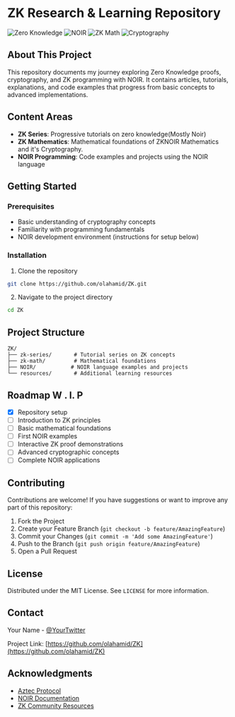 # ZK Research & Learning Repository

![Zero Knowledge](https://img.shields.io/badge/Zero-Knowledge-blue)
![NOIR](https://img.shields.io/badge/NOIR-Language-black)
![ZK Math](https://img.shields.io/badge/ZK-Mathematics-green)
![Cryptography](https://img.shields.io/badge/Cryptography-Research-red)

## About This Project
This repository documents my journey exploring Zero Knowledge proofs, cryptography, and ZK programming with NOIR. It contains articles, tutorials, explanations, and code examples that progress from basic concepts to advanced implementations.

## Content Areas
- **ZK Series**: Progressive tutorials on zero knowledge(Mostly Noir)
- **ZK Mathematics**: Mathematical foundations of ZKNOIR Mathematics and it's Cryptography.
- **NOIR Programming**: Code examples and projects using the NOIR language

## Getting Started

### Prerequisites
- Basic understanding of cryptography concepts
- Familiarity with programming fundamentals
- NOIR development environment (instructions for setup below)

### Installation

1. Clone the repository
```bash
git clone https://github.com/olahamid/ZK.git
```

2. Navigate to the project directory
```bash
cd ZK
```

## Project Structure

```
ZK/
├── zk-series/       # Tutorial series on ZK concepts
├── zk-math/         # Mathematical foundations
├── NOIR/           # NOIR language examples and projects
└── resources/       # Additional learning resources
```

## Roadmap W . I. P

- [x] Repository setup
- [ ] Introduction to ZK principles
- [ ] Basic mathematical foundations
- [ ] First NOIR examples
- [ ] Interactive ZK proof demonstrations
- [ ] Advanced cryptographic concepts
- [ ] Complete NOIR applications

## Contributing

Contributions are welcome! If you have suggestions or want to improve any part of this repository:

1. Fork the Project
2. Create your Feature Branch (`git checkout -b feature/AmazingFeature`)
3. Commit your Changes (`git commit -m 'Add some AmazingFeature'`)
4. Push to the Branch (`git push origin feature/AmazingFeature`)
5. Open a Pull Request

## License

Distributed under the MIT License. See `LICENSE` for more information.

## Contact

Your Name - [@YourTwitter](https://x.com/Olahamid05)

Project Link: [https://github.com/olahamid/ZK](https://github.com/olahamid/ZK)

## Acknowledgments

* [Aztec Protocol](https://aztec.network/)
* [NOIR Documentation](https://noir-lang.org/)
* [ZK Community Resources]()